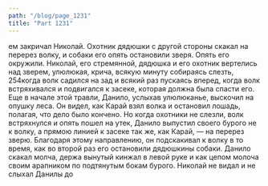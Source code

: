 ```yaml
---
path: "/blog/page_1231"
title: "Part 1231"
---
```


ем закричал Николай.
Охотник дядюшки с другой стороны скакал на перерез волку, и собаки его опять остановили зверя. Опять его окружили.
Николай, его стремянной, дядюшка и его охотник вертелись над зверем, улюлюкая, крича, всякую минуту собираясь слезть, 254когда волк садился на зад и всякий раз пускаясь вперед, когда волк встряхивался и подвигался к засеке, которая должна была спасти его.
Еще в начале этой травли, Данило, услыхав улюлюканье, выскочил на опушку леса. Он видел, как Карай взял волка и остановил лошадь, полагая, что дело было кончено. Но когда охотники не слезли, волк встряхнулся и опять пошел на утек, Данило выпустил своего бурого не к волку, а прямою линией к засеке так же, как Карай, — на перерез зверю. Благодаря этому направлению, он подскакивал к волку в то время, как во второй раз его остановили дядюшкины собаки.
Данило скакал молча, держа вынутый кинжал в левой руке и как цепом молоча своим арапником по подтянутым бокам бурого.
Николай не видал и не слыхал Данилы до
